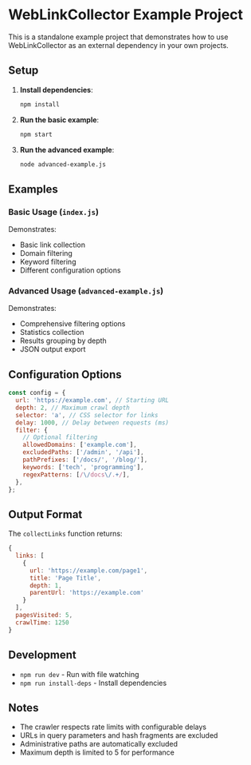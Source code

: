 # WebLinkCollector Example Project

This is a standalone example project that demonstrates how to use WebLinkCollector as an external dependency in your own projects.

## Setup

1. **Install dependencies**:

   ```bash
   npm install
   ```

2. **Run the basic example**:

   ```bash
   npm start
   ```

3. **Run the advanced example**:
   ```bash
   node advanced-example.js
   ```

## Examples

### Basic Usage (`index.js`)

Demonstrates:

- Basic link collection
- Domain filtering
- Keyword filtering
- Different configuration options

### Advanced Usage (`advanced-example.js`)

Demonstrates:

- Comprehensive filtering options
- Statistics collection
- Results grouping by depth
- JSON output export

## Configuration Options

```javascript
const config = {
  url: 'https://example.com', // Starting URL
  depth: 2, // Maximum crawl depth
  selector: 'a', // CSS selector for links
  delay: 1000, // Delay between requests (ms)
  filter: {
    // Optional filtering
    allowedDomains: ['example.com'],
    excludedPaths: ['/admin', '/api'],
    pathPrefixes: ['/docs/', '/blog/'],
    keywords: ['tech', 'programming'],
    regexPatterns: [/\/docs\/.+/],
  },
};
```

## Output Format

The `collectLinks` function returns:

```javascript
{
  links: [
    {
      url: 'https://example.com/page1',
      title: 'Page Title',
      depth: 1,
      parentUrl: 'https://example.com'
    }
  ],
  pagesVisited: 5,
  crawlTime: 1250
}
```

## Development

- `npm run dev` - Run with file watching
- `npm run install-deps` - Install dependencies

## Notes

- The crawler respects rate limits with configurable delays
- URLs in query parameters and hash fragments are excluded
- Administrative paths are automatically excluded
- Maximum depth is limited to 5 for performance
